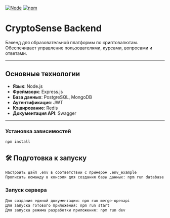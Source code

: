 [![Node](https://img.shields.io/badge/node-20.5.1-green.svg)](https://nodejs.org/)
[![npm](https://img.shields.io/badge/npm-9.8.0-red.svg)](https://www.npmjs.com/)

# CryptoSense Backend

Бэкенд для образовательной платформы по криптовалютам. Обеспечивает управление пользователями, курсами, вопросами и ответами.

---

## Основные технологии

- **Язык**: Node.js
- **Фреймворк**: Express.js
- **База данных**: PostgreSQL, MongoDB
- **Аутентификация**: JWT
- **Кэширование**: Redis
- **Документация API**: Swagger

---

### Установка зависимостей

```bash
npm install
```

## 🛠 Подготовка к запуску

```bash
Настроить файл .env в соответствии с примером .env_example
Прописать команду в консоли для создания базы данных: npm run database
```

### Запуск сервера

```bash
Для создания единой документации: npm run merge-openapi
Для запуска готового приложения: npm run start
Для запуска режима разработки приложения: npm run dev
```
